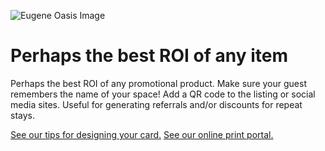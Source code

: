![Eugene Oasis Image](./img/best_roi.jpeg)

# Perhaps the best ROI of any item

Perhaps the best ROI of any promotional product. Make sure your guest remembers the name of your space! Add a QR code to the listing or social media sites. Useful for generating referrals and/or discounts for repeat stays.

[See our tips for designing your card.](https://hostworkspromo.com/why-hostworks) [See our online print portal.](https://hostworkspromo.orders.com/)
